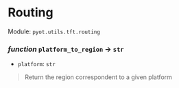 # Routing 

Module: `pyot.utils.tft.routing` 

### _function_ `platform_to_region` -> `str` 
* `platform`: `str` 
> Return the region correspondent to a given platform 



